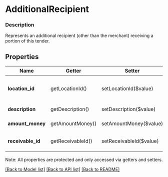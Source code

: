 # AdditionalRecipient

### Description

Represents an additional recipient (other than the merchant) receiving a portion of this tender.

## Properties
Name | Getter | Setter | Type | Description | Notes
------------ | ------------- | ------------- | ------------- | ------------- | -------------
**location_id** | getLocationId() | setLocationId($value) | **string** | The location ID for a recipient (other than the merchant) receiving a portion of this tender. | 
**description** | getDescription() | setDescription($value) | **string** | The description of the additional recipient. | 
**amount_money** | getAmountMoney() | setAmountMoney($value) | [**\SquareConnect\Model\Money**](Money.md) | The amount of money distributed to the recipient. | 
**receivable_id** | getReceivableId() | setReceivableId($value) | **string** | The unique ID for this &#x60;AdditionalRecipientReceivable&#x60;, assigned by the server. | [optional] 

Note: All properties are protected and only accessed via getters and setters.

[[Back to Model list]](../../README.md#documentation-for-models) [[Back to API list]](../../README.md#documentation-for-api-endpoints) [[Back to README]](../../README.md)

